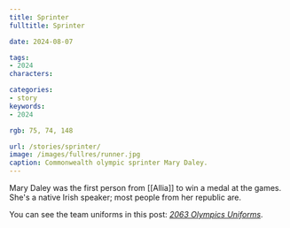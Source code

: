 ```yaml
---
title: Sprinter
fulltitle: Sprinter

date: 2024-08-07

tags:
- 2024
characters:

categories:
- story
keywords:
- 2024

rgb: 75, 74, 148

url: /stories/sprinter/
image: /images/fullres/runner.jpg
caption: Commonwealth olympic sprinter Mary Daley.
---
```

Mary Daley was the first person from [[Allia]] to win a medal at the games. She's a native Irish speaker; most people from her republic are.

You can see the team uniforms in this post: [*2063 Olympics Uniforms*](/stories/olympiad/).